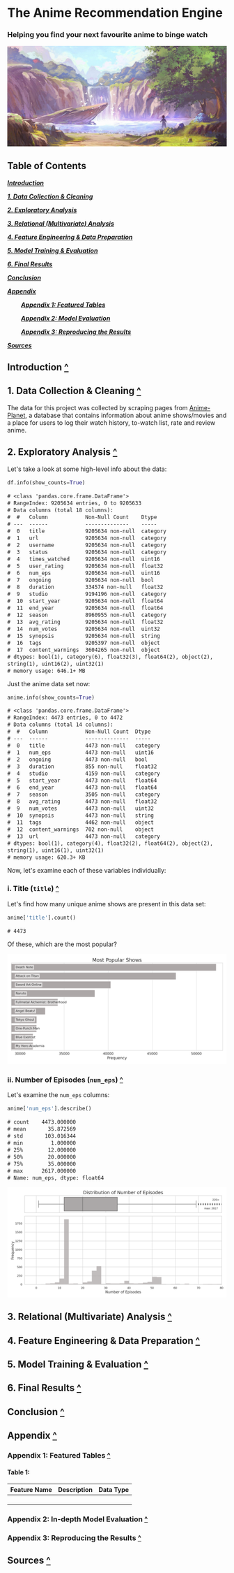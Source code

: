 # The Anime Recommendation Engine

### Helping you find your next favourite anime to binge watch

![00_titleImage](./assets/imgs/00_anime-cover-cropped.jpg)

## Table of Contents <a name="toc"></a>

_**[Introduction](#introduction)**_

_**[1. Data Collection & Cleaning](#1-collection)**_

_**[2. Exploratory Analysis](#2-ea)**_

_**[3. Relational (Multivariate) Analysis ](#3-ra)**_

_**[4. Feature Engineering & Data Preparation](#4-fe+dp)**_ 

_**[5. Model Training & Evaluation](#5-model)**_

_**[6. Final Results](#6-results)**_

_**[Conclusion](#conclusion)**_

_**[Appendix](#appendix)**_

&nbsp;&nbsp;&nbsp;&nbsp;&nbsp;&nbsp;&nbsp;&nbsp;_**[Appendix 1: Featured Tables](#appendix1)**_

&nbsp;&nbsp;&nbsp;&nbsp;&nbsp;&nbsp;&nbsp;&nbsp;_**[Appendix 2: Model Evaluation](#appendix2)**_

&nbsp;&nbsp;&nbsp;&nbsp;&nbsp;&nbsp;&nbsp;&nbsp;_**[Appendix 3: Reproducing the Results](#appendix3)**_

_**[Sources](#sources)**_

## Introduction <a name="introduction" href="#toc">^</a>



## 1. Data Collection & Cleaning <a name="1-collection" href="#toc">^</a>

The data for this project was collected by scraping pages from [Anime-Planet](https://www.anime-planet.com/), a database that contains information about anime shows/movies and a place for users to log their watch history, to-watch list, rate and review anime. 



## 2. Exploratory Analysis <a name="2-ea"  href="#toc">^</a>

Let's take a look at some high-level info about the data:

```python
df.info(show_counts=True)
```

```
# <class 'pandas.core.frame.DataFrame'>
# RangeIndex: 9205634 entries, 0 to 9205633
# Data columns (total 18 columns):
#  #   Column            Non-Null Count    Dtype   
# ---  ------            --------------    -----   
#  0   title             9205634 non-null  category
#  1   url               9205634 non-null  category
#  2   username          9205634 non-null  category
#  3   status            9205634 non-null  category
#  4   times_watched     9205634 non-null  uint16  
#  5   user_rating       9205634 non-null  float32 
#  6   num_eps           9205634 non-null  uint16  
#  7   ongoing           9205634 non-null  bool    
#  8   duration          334574 non-null   float32 
#  9   studio            9194196 non-null  category
#  10  start_year        9205634 non-null  float64 
#  11  end_year          9205634 non-null  float64 
#  12  season            8960955 non-null  category
#  13  avg_rating        9205634 non-null  float32 
#  14  num_votes         9205634 non-null  uint32  
#  15  synopsis          9205634 non-null  string  
#  16  tags              9205397 non-null  object  
#  17  content_warnings  3604265 non-null  object  
# dtypes: bool(1), category(6), float32(3), float64(2), object(2), string(1), uint16(2), uint32(1)
# memory usage: 646.1+ MB
```

Just the anime data set now:

```python
anime.info(show_counts=True)
```

```
# <class 'pandas.core.frame.DataFrame'>
# RangeIndex: 4473 entries, 0 to 4472
# Data columns (total 14 columns):
#  #   Column            Non-Null Count  Dtype   
# ---  ------            --------------  -----   
#  0   title             4473 non-null   category
#  1   num_eps           4473 non-null   uint16  
#  2   ongoing           4473 non-null   bool    
#  3   duration          855 non-null    float32 
#  4   studio            4159 non-null   category
#  5   start_year        4473 non-null   float64 
#  6   end_year          4473 non-null   float64 
#  7   season            3505 non-null   category
#  8   avg_rating        4473 non-null   float32 
#  9   num_votes         4473 non-null   uint32  
#  10  synopsis          4473 non-null   string  
#  11  tags              4462 non-null   object  
#  12  content_warnings  702 non-null    object  
#  13  url               4473 non-null   category
# dtypes: bool(1), category(4), float32(2), float64(2), object(2), string(1), uint16(1), uint32(1)
# memory usage: 620.3+ KB
```

Now, let's examine each of these variables individually:

### i. Title (`title`) <a href="#2-ea">^</a>

Let's find how many unique anime shows are present in this data set:

```python
anime['title'].count()
```

```
# 4473
```

Of these, which are the most popular?

![](./assets/imgs/01_title_top10.png)

### ii. Number of Episodes (`num_eps`) <a href="#2-ea">^</a>

Let's examine the `num_eps` columns:

```python
anime['num_eps'].describe()
```

```
# count    4473.000000
# mean       35.872569
# std       103.016344
# min         1.000000
# 25%        12.000000
# 50%        20.000000
# 75%        35.000000
# max      2617.000000
# Name: num_eps, dtype: float64
```

![](./assets/imgs/02_num_eps_distribution.png)

## 3. Relational (Multivariate) Analysis <a name="3-ra"  href="#toc">^</a>

## 4. Feature Engineering & Data Preparation <a name="4-fe+dp"  href="#toc">^</a>

## 5. Model Training & Evaluation <a name="5-model"  href="#toc">^</a>

## 6. Final Results <a name="6-results" href="#toc">^</a>

## Conclusion <a name="conclusion" href="#toc">^</a>

## Appendix <a name="appendix" href="#toc">^</a>

### Appendix 1: Featured Tables <a name="appendix1" href="#toc">^</a>

#### Table 1: 

| Feature Name | Description | Data Type |
| :----------: | :---------: | :-------: |
|              |             |           |
|              |             |           |
|              |             |           |
|              |             |           |

### Appendix 2: In-depth Model Evaluation <a name="appendix3" href="#toc">^</a>

### Appendix 3: Reproducing the Results <a name="appendix4" href="#toc">^</a>

## Sources <a name="sources" href="#toc">^</a>

